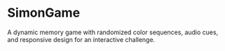 # SimonGame
A dynamic memory game with randomized color sequences, audio cues, and responsive design for an interactive challenge.
